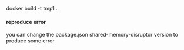 docker build -t tmp1 .


#### reproduce error
you can change the package.json shared-memory-disruptor version to produce some error